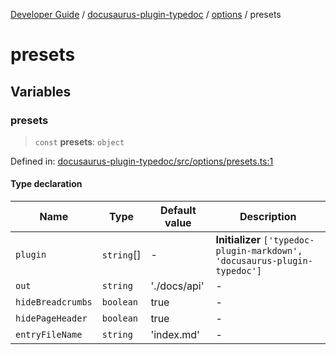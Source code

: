 [Developer Guide](../../../../README.md) / [docusaurus-plugin-typedoc](../../../README.md) / [options](../../README.md) / presets

# presets

## Variables

### presets

> `const` **presets**: `object`

Defined in: [docusaurus-plugin-typedoc/src/options/presets.ts:1](https://github.com/typedoc2md/typedoc-plugin-markdown/blob/main/packages/docusaurus-plugin-typedoc/src/options/presets.ts#L1)

#### Type declaration

| Name | Type | Default value | Description |
| ------ | ------ | ------ | ------ |
| <a id="plugin-2"></a> `plugin` | `string`[] | - | **Initializer** `['typedoc-plugin-markdown', 'docusaurus-plugin-typedoc']` |
| <a id="out-2"></a> `out` | `string` | './docs/api' | - |
| <a id="hidebreadcrumbs-2"></a> `hideBreadcrumbs` | `boolean` | true | - |
| <a id="hidepageheader-2"></a> `hidePageHeader` | `boolean` | true | - |
| <a id="entryfilename-2"></a> `entryFileName` | `string` | 'index.md' | - |
